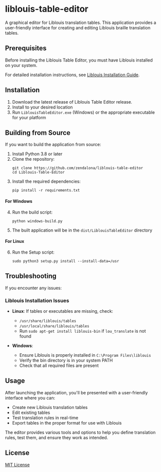 # liblouis-table-editor

A graphical editor for Liblouis translation tables. This application provides a user-friendly interface for creating and editing Liblouis braille translation tables.

## Prerequisites

Before installing the Liblouis Table Editor, you must have Liblouis installed on your system.

For detailed installation instructions, see [Liblouis Installation Guide](Prerequisite%20-%20Liblouis%20Installation%20Guide.md).

## Installation

1. Download the latest release of Liblouis Table Editor release.
2. Install to your desired location
3. Run `LiblouisTableEditor.exe` (Windows) or the appropriate executable for your platform

## Building from Source

If you want to build the application from source:

1. Install Python 3.8 or later
2. Clone the repository:
   ```
   git clone https://github.com/zendalona/liblouis-table-editor
   cd Liblouis-Table-Editor
   ```
3. Install the required dependencies:
   ```
   pip install -r requirements.txt
   ```
#### For Windows
4. Run the build script:
   ```
   python windows-build.py
   ```
5. The built application will be in the `dist/LiblouisTableEditor` directory

#### For Linux
   
6. Run the Setup script:
   ```
   sudo python3 setup.py install --install-data=/usr
   ```

## Troubleshooting

If you encounter any issues:

### Liblouis Installation Issues
- **Linux**: If tables or executables are missing, check:
  - `/usr/share/liblouis/tables`
  - `/usr/local/share/liblouis/tables`
  - Run `sudo apt-get install liblouis-bin` if `lou_translate` is not found

- **Windows**: 
  - Ensure Liblouis is properly installed in `C:\Program Files\liblouis`
  - Verify the bin directory is in your system PATH
  - Check that all required files are present

## Usage

After launching the application, you'll be presented with a user-friendly interface where you can:

- Create new Liblouis translation tables
- Edit existing tables
- Test translation rules in real-time
- Export tables in the proper format for use with Liblouis

The editor provides various tools and options to help you define translation rules, test them, and ensure they work as intended.

## License

[MIT License](LICENSE)

